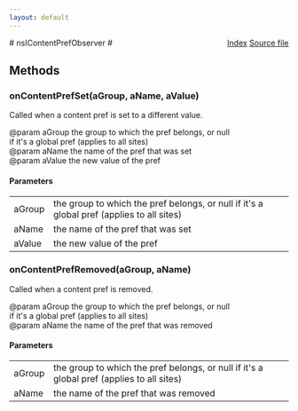 ```yaml
---
layout: default
---
```

<div class='links' style='float:right'><a href="../index.html">Index</a>
<a href="http://dxr.mozilla.org/mozilla-central/source/dom/interfaces/base/nsIContentPrefService.idl">Source file</a>
</div>
# nsIContentPrefObserver #

## Methods ##

### onContentPrefSet(aGroup, aName, aValue) ###
  
Called when a content pref is set to a different value.  
  
@param    aGroup      the group to which the pref belongs, or null  
                      if it's a global pref (applies to all sites)  
@param    aName       the name of the pref that was set  
@param    aValue      the new value of the pref  
  

#### Parameters ####

<table>

<tr>
<td>aGroup</td>
<td>the group to which the pref belongs, or null  
                      if it's a global pref (applies to all sites)  
</td>
</tr>

<tr>
<td>aName</td>
<td>the name of the pref that was set  
</td>
</tr>

<tr>
<td>aValue</td>
<td>the new value of the pref  
</td>
</tr>

</table>

### onContentPrefRemoved(aGroup, aName) ###
  
Called when a content pref is removed.  
  
@param    aGroup      the group to which the pref belongs, or null  
                      if it's a global pref (applies to all sites)  
@param    aName       the name of the pref that was removed  
  

#### Parameters ####

<table>

<tr>
<td>aGroup</td>
<td>the group to which the pref belongs, or null  
                      if it's a global pref (applies to all sites)  
</td>
</tr>

<tr>
<td>aName</td>
<td>the name of the pref that was removed  
</td>
</tr>

</table>
